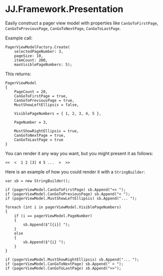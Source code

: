 ﻿# JJ.Framework.Presentation

Easily construct a pager view model with properties like `CanGoToFirstPage`, `CanGoToPreviousPage`, `CanGoToNextPage`, `CanGoToLastPage`.

Example call:

	PagerViewModelFactory.Create(
		selectedPageNumber: 3, 
		pageSize: 10, 
		itemCount: 200, 
		maxVisiblePageNumbers: 5);

This returns:

	PagerViewModel
	{
		PageCount = 20,
		CanGoToFirstPage = true,
		CanGoToPreviousPage = true,
		MustShowLeftEllipsis = false,

		VisiblePageNumbers = { 1, 2, 3, 4, 5 },

		PageNumber = 3,

		MustShowRightEllipsis = true,
		CanGoToNextPage = true, 
		CanGoToLastPage = true
	}

You can render it any way you want, but you might present it as follows:

	<<  <  1 2 [3] 4 5 ...  >  >>

Here is an example of how you could render it with a `StringBuilder`:

    var sb = new StringBuilder();

    if (pagerViewModel.CanGoToFirstPage) sb.Append("<< ");
    if (pagerViewModel.CanGoToPreviousPage) sb.Append("< ");
    if (pagerViewModel.MustShowLeftEllipsis) sb.Append("... ");

    foreach (int i in pagerViewModel.VisiblePageNumbers)
    {
        if (i == pagerViewModel.PageNumber)
        {
            sb.Append($"[{i}] ");
        }
        else
        {
            sb.Append($"{i} ");
        }
    }

    if (pagerViewModel.MustShowRightEllipsis) sb.Append("... ");
    if (pagerViewModel.CanGoToNextPage) sb.Append(" > ");
    if (pagerViewModel.CanGoToLastPage) sb.Append(">>");
